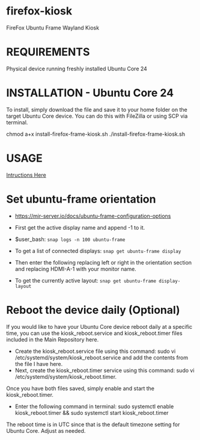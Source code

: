 # firefox-kiosk
FireFox Ubuntu Frame Wayland Kiosk

# REQUIREMENTS
Physical device running freshly installed Ubuntu Core 24

# INSTALLATION - Ubuntu Core 24
To install, simply download the file and save it to your home folder on the target Ubuntu Core device. You can do this with FileZilla or using SCP via terminal.

chmod a+x install-firefox-frame-kiosk.sh
./install-firefox-frame-kiosk.sh

# USAGE
[Intructions Here](https://nwdigital.cloud/blog/2024/11/01/build-firefox-ubuntu-frame-kiosk-on-ubuntu-core-24-with-mir-kiosk/)


# Set ubuntu-frame orientation
* https://mir-server.io/docs/ubuntu-frame-configuration-options

* First get the active display name and append -1 to it.

* $user_bash: `snap logs -n 100 ubuntu-frame`

* To get a list of connected displays: `snap get ubuntu-frame display`

* Then enter the following replacing left or right in the orientation section and replacing HDMI-A-1 with your monitor name.

* To get the currently active layout: `snap get ubuntu-frame display-layout`

# Reboot the device daily (Optional)
If you would like to have your Ubuntu Core device reboot daily at a specific time, you can use the kiosk_reboot.service and kiosk_reboot.timer files included in the Main Repository here.

* Create the kiosk_reboot.service file using this command: sudo vi /etc/systemd/system/kiosk_reboot.service and add the contents from the file I have here.
* Next, create the kiosk_reboot.timer service using this command: sudo vi /etc/systemd/system/kiosk_reboot.timer.

Once you have both files saved, simply enable and start the kiosk_reboot.timer.
* Enter the following command in terminal: sudo systemctl enable kiosk_reboot.timer && sudo systemctl start kiosk_reboot.timer

The reboot time is in UTC since that is the default timezone setting for Ubuntu Core. Adjust as needed.
